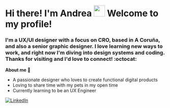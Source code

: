 # Hi there! I'm Andrea <img src="https://media.giphy.com/media/hvRJCLFzcasrR4ia7z/giphy.gif" width="35"> Welcome to my profile!

### I'm a UX/UI designer with a focus on CRO, based in A Coruña, and also a senior graphic designer. I love learning new ways to work, and right now I'm diving into design systems and coding. Thanks for visiting and I'd love to connect! :octocat:

**About me** :woman:

- A passionate designer who loves to create functional digital products
- Loving to share time with my pets in my open time
- Currently learning to be an UX Engineer


<a href="https://https://https://www.linkedin.com/in/andrea-alonso-garc%C3%ADa/" rel="nofollow"><img src="https://camo.githubusercontent.com/bbd5a3be2124528ab2064d49356ed845b5f9a05fc79c603e25c76c6601e28b67/68747470733a2f2f696d672e736869656c64732e696f2f62616467652f4c696e6b6564496e2d2532333030373742352e7376673f6c6f676f3d6c696e6b6564696e266c6f676f436f6c6f723d7768697465" alt="LinkedIn" data-canonical-src="https://img.shields.io/badge/LinkedIn-%230077B5.svg?logo=linkedin&amp;logoColor=white" style="max-width: 100%;"></a>




